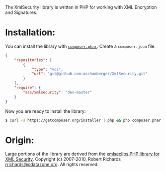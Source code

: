 The XmlSecurity library is written in PHP for working with XML Encryption and
Signatures.

Installation:
=============
You can install the library with [`composer.phar`][1]. Create a `composer.json` file:

```json
{
    "repositories": [
        {
            "type": "vcs",
            "url": "git@github.com:aschamberger/XmlSecurity.git"
        }
    ],
    "require": {
        "ass/xmlsecurity": "dev-master"
    }
}
```
Now you are ready to install the library:

```sh
$ curl -s https://getcomposer.org/installer | php && php composer.phar install
```

Origin:
=======

Large portions of the library are derived from the [xmlseclibs PHP library for
XML Security][2]. Copyright (c) 2007-2010, Robert Richards
<rrichards@cdatazone.org>. All rights reserved.

[1]: http://getcomposer.org
[2]: http://code.google.com/p/xmlseclibs/
